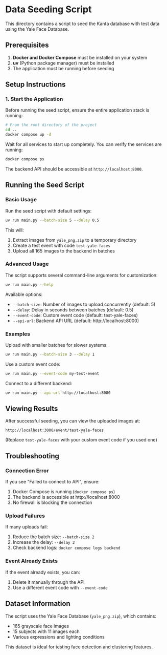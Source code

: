 # Data Seeding Script

This directory contains a script to seed the Kanta database with test data using the Yale Face Database.

## Prerequisites

1. **Docker and Docker Compose** must be installed on your system
2. **uv** (Python package manager) must be installed
3. The application must be running before seeding

## Setup Instructions

### 1. Start the Application

Before running the seed script, ensure the entire application stack is running:

```bash
# From the root directory of the project
cd ..
docker compose up -d
```

Wait for all services to start up completely. You can verify the services are running:

```bash
docker compose ps
```

The backend API should be accessible at `http://localhost:8000`.

## Running the Seed Script

### Basic Usage

Run the seed script with default settings:

```bash
uv run main.py --batch-size 5 --delay 0.5
```

This will:
1. Extract images from `yale_png.zip` to a temporary directory
2. Create a test event with code `test-yale-faces`
3. Upload all 165 images to the backend in batches

### Advanced Usage

The script supports several command-line arguments for customization:

```bash
uv run main.py --help
```

Available options:
- `--batch-size`: Number of images to upload concurrently (default: 5)
- `--delay`: Delay in seconds between batches (default: 0.5)
- `--event-code`: Custom event code (default: test-yale-faces)
- `--api-url`: Backend API URL (default: http://localhost:8000)

### Examples

Upload with smaller batches for slower systems:
```bash
uv run main.py --batch-size 3 --delay 1
```

Use a custom event code:
```bash
uv run main.py --event-code my-test-event
```

Connect to a different backend:
```bash
uv run main.py --api-url http://localhost:8080
```

## Viewing Results

After successful seeding, you can view the uploaded images at:

```
http://localhost:3000/event/test-yale-faces
```

(Replace `test-yale-faces` with your custom event code if you used one)

## Troubleshooting

### Connection Error
If you see "Failed to connect to API", ensure:
1. Docker Compose is running (`docker compose ps`)
2. The backend is accessible at http://localhost:8000
3. No firewall is blocking the connection

### Upload Failures
If many uploads fail:
1. Reduce the batch size: `--batch-size 2`
2. Increase the delay: `--delay 2`
3. Check backend logs: `docker compose logs backend`

### Event Already Exists
If the event already exists, you can:
1. Delete it manually through the API
2. Use a different event code with `--event-code`

## Dataset Information

The script uses the Yale Face Database (`yale_png.zip`), which contains:
- 165 grayscale face images
- 15 subjects with 11 images each
- Various expressions and lighting conditions

This dataset is ideal for testing face detection and clustering features.